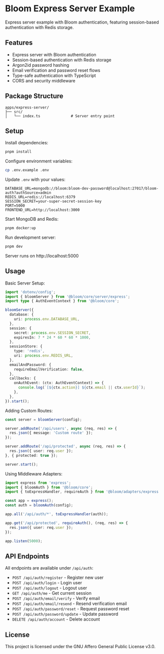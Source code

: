 # Bloom Express Server Example

Express server example with Bloom authentication, featuring session-based authentication with Redis storage.

## Features

- Express server with Bloom authentication
- Session-based authentication with Redis storage
- Argon2id password hashing
- Email verification and password reset flows
- Type-safe authentication with TypeScript
- CORS and security middleware

## Package Structure

```
apps/express-server/
├── src/
│   └── index.ts              # Server entry point
```

## Setup

Install dependencies:

```bash
pnpm install
```

Configure environment variables:

```bash
cp .env.example .env
```

Update `.env` with your values:

```env
DATABASE_URL=mongodb://bloom:bloom-dev-password@localhost:27017/bloom-auth?authSource=admin
REDIS_URL=redis://localhost:6379
SESSION_SECRET=your-super-secret-session-key
PORT=5000
FRONTEND_URL=http://localhost:3000
```

Start MongoDB and Redis:

```bash
pnpm docker:up
```

Run development server:

```bash
pnpm dev
```

Server runs on http://localhost:5000

## Usage

Basic Server Setup:

```typescript
import 'dotenv/config';
import { bloomServer } from '@bloom/core/server/express';
import type { AuthEventContext } from '@bloom/core';

bloomServer({
  database: {
    uri: process.env.DATABASE_URL,
  },
  session: {
    secret: process.env.SESSION_SECRET,
    expiresIn: 7 * 24 * 60 * 60 * 1000,
  },
  sessionStore: {
    type: 'redis',
    uri: process.env.REDIS_URL,
  },
  emailAndPassword: {
    requireEmailVerification: false,
  },
  callbacks: {
    onAuthEvent: (ctx: AuthEventContext) => {
      console.log(`[${ctx.action}] ${ctx.email || ctx.userId}`);
    },
  },
}).start();
```

Adding Custom Routes:

```typescript
const server = bloomServer(config);

server.addRoute('/api/users', async (req, res) => {
  res.json({ message: 'Custom route' });
});

server.addRoute('/api/protected', async (req, res) => {
  res.json({ user: req.user });
}, { protected: true });

server.start();
```

Using Middleware Adapters:

```typescript
import express from 'express';
import { bloomAuth } from '@bloom/core';
import { toExpressHandler, requireAuth } from '@bloom/adapters/express';

const app = express();
const auth = bloomAuth(config);

app.all('/api/auth/*', toExpressHandler(auth));

app.get('/api/protected', requireAuth(), (req, res) => {
  res.json({ user: req.user });
});

app.listen(5000);
```

## API Endpoints

All endpoints are available under `/api/auth`:

- `POST /api/auth/register` - Register new user
- `POST /api/auth/login` - Login user
- `POST /api/auth/logout` - Logout user
- `GET /api/auth/me` - Get current session
- `POST /api/auth/email/verify` - Verify email
- `POST /api/auth/email/resend` - Resend verification email
- `POST /api/auth/password/reset` - Request password reset
- `POST /api/auth/password/update` - Update password
- `DELETE /api/auth/account` - Delete account

## License

This project is licensed under the GNU Affero General Public License v3.0.
